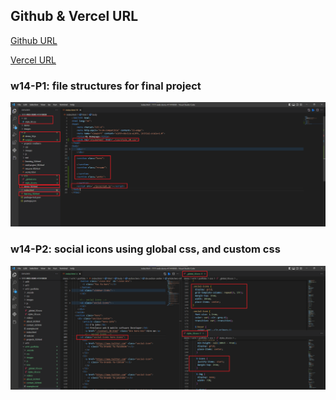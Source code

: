 ## Github & Vercel URL

[Github URL](https://github.com/k9202ky/1111-web-demo-411418030)

[Vercel URL](https://1111-web-demo-411418030-8j4p.vercel.app/)

### w14-P1: file structures for final project

![](w14-p1.png)

### w14-P2: social icons using global css, and custom css

![](w14-p2.png)
